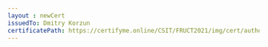 ```yaml
--- 
layout : newCert 
issuedTo: Dmitry Korzun 
certificatePath: https://certifyme.online/CSIT/FRUCT2021/img/cert/author/DmitryKorzun_d15cb.png
--- 
```

